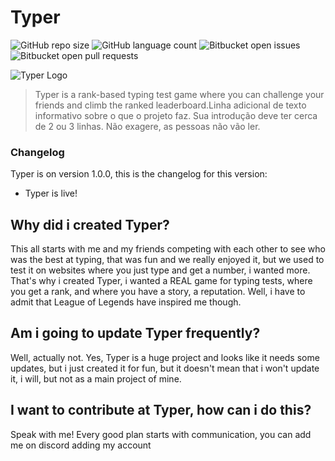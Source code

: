 # Typer

![GitHub repo size](https://img.shields.io/github/repo-size/matjsilva/typerofficial?style=for-the-badge)
![GitHub language count](https://img.shields.io/github/languages/count/matjsilva/typerofficial?style=for-the-badge)
![Bitbucket open issues](https://img.shields.io/bitbucket/issues/matjsilva/typerofficial?style=for-the-badge)
![Bitbucket open pull requests](https://img.shields.io/bitbucket/pr-raw/matjsilva/typerofficial?style=for-the-badge)

<img src="https://typer-web.herokuapp.com/TyperLogoTransparent.png" alt="Typer Logo">

> Typer is a rank-based typing test game where you can challenge your friends and climb the ranked leaderboard.Linha adicional de texto informativo sobre o que o projeto faz. Sua introdução deve ter cerca de 2 ou 3 linhas. Não exagere, as pessoas não vão ler.

### Changelog

Typer is on version 1.0.0, this is the changelog for this version:

- Typer is live!

## Why did i created Typer?

This all starts with me and my friends competing with each other to see who was the best at typing, that was fun and we really enjoyed it, but we used to test it on websites where you just type and get a number, i wanted more. That's why i created Typer, i wanted a REAL game for typing tests, where you get a rank, and where you have a story, a reputation. Well, i have to admit that League of Legends have inspired me though.

## Am i going to update Typer frequently?

Well, actually not. Yes, Typer is a huge project and looks like it needs some updates, but i just created it for fun, but it doesn't mean that i won't update it, i will, but not as a main project of mine.

## I want to contribute at Typer, how can i do this?

Speak with me! Every good plan starts with communication, you can add me on discord adding my account
